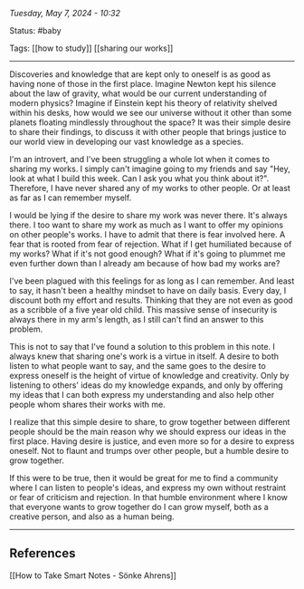 
*Tuesday, May 7, 2024 - 10:32*

Status: #baby 

Tags: [[how to study]] [[sharing our works]]

---

Discoveries and knowledge that are kept only to oneself is as good as having none of those in the first place. Imagine Newton kept his silence about the law of gravity, what would be our current understanding of modern physics? Imagine if Einstein kept his theory of relativity shelved within his desks, how would we see our universe without it other than some planets floating mindlessly throughout the space? It was their simple desire to share their findings, to discuss it with other people that brings justice to our world view in developing our vast knowledge as a species.

I'm an introvert, and I've been struggling a whole lot when it comes to sharing my works. I simply can't imagine going to my friends and say "Hey, look at what I build this week. Can I ask you what you think about it?". Therefore, I have never shared any of my works to other people. Or at least as far as I can remember myself.

I would be lying if the desire to share my work was never there. It's always there. I too want to share my work as much as I want to offer my opinions on other people's works. I have to admit that there is fear involved here. A fear that is rooted from fear of rejection. What if I get humiliated because of my works? What if it's not good enough? What if it's going to plummet me even further down than I already am because of how bad my works are?

I've been plagued with this feelings for as long as I can remember. And least to say, it hasn't been a healthy mindset to have on daily basis. Every day, I discount both my effort and results. Thinking that they are not even as good as a scribble of a five year old child. This massive sense of insecurity is always there in my arm's length, as I still can't find an answer to this problem.

This is not to say that I've found a solution to this problem in this note. I always knew that sharing one's work is a virtue in itself. A desire to both listen to what people want to say, and the same goes to the desire to express oneself is the height of virtue of knowledge and creativity. Only by listening to others' ideas do my knowledge expands, and only by offering my ideas that I can both express my understanding and also help other people whom shares their works with me.

I realize that this simple desire to share, to grow together between different people should be the main reason why we should express our ideas in the first place. Having desire is justice, and even more so for a desire to express oneself. Not to flaunt and trumps over other people, but a humble desire to grow together.

If this were to be true, then it would be great for me to find a community where I can listen to people's ideas, and express my own without restraint or fear of criticism and rejection. In that humble environment where I know that everyone wants to grow together do I can grow myself, both as a creative person, and also as a human being.

---
## References

[[How to Take Smart Notes - Sönke Ahrens]]
